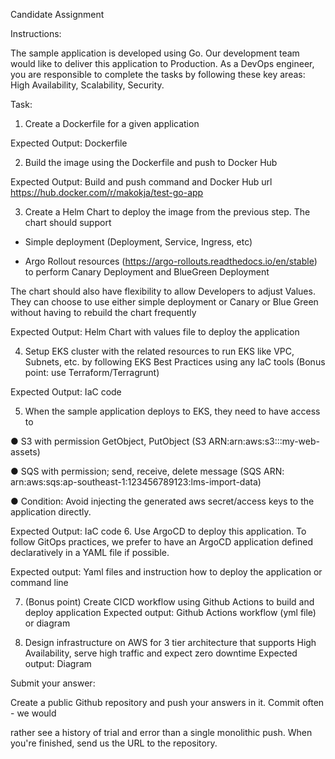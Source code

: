 Candidate Assignment

Instructions:

The sample application is developed using Go. Our development team would like to deliver this application to Production. As a DevOps engineer, you are responsible to complete the tasks by following these key areas: High Availability, Scalability, Security.

Task:

1. Create a Dockerfile for a given application

Expected Output: Dockerfile

2. Build the image using the Dockerfile and push to Docker Hub

Expected Output: Build and push command and Docker Hub url
https://hub.docker.com/r/makokja/test-go-app

3. Create a Helm Chart to deploy the image from the previous step. The chart should support

- Simple deployment (Deployment, Service, Ingress, etc)

- Argo Rollout resources (https://argo-rollouts.readthedocs.io/en/stable) to perform Canary Deployment and BlueGreen Deployment

The chart should also have flexibility to allow Developers to adjust Values. They can choose to use either simple deployment or Canary or Blue Green without having to rebuild the chart frequently

Expected Output: Helm Chart with values file to deploy the application

4. Setup EKS cluster with the related resources to run EKS like VPC, Subnets, etc. by following EKS Best Practices using any IaC tools (Bonus point: use Terraform/Terragrunt)

Expected Output: IaC code

5. When the sample application deploys to EKS, they need to have access to

● S3 with permission GetObject, PutObject (S3 ARN:arn:aws:s3:::my-web-assets)

● SQS with permission; send, receive, delete message (SQS ARN: arn:aws:sqs:ap-southeast-1:123456789123:lms-import-data)

● Condition: Avoid injecting the generated aws secret/access keys to the application directly.

Expected Output: IaC code 6. Use ArgoCD to deploy this application. To follow GitOps practices, we prefer to have an ArgoCD application defined declaratively in a YAML file if possible.

Expected output: Yaml files and instruction how to deploy the application or command line

7. (Bonus point) Create CICD workflow using Github Actions to build and deploy application Expected output: Github Actions workflow (yml file) or diagram

8. Design infrastructure on AWS for 3 tier architecture that supports High Availability, serve high traffic and expect zero downtime Expected output: Diagram

Submit your answer:

Create a public Github repository and push your answers in it. Commit often - we would

rather see a history of trial and error than a single monolithic push. When you're finished, send us the URL to the repository.